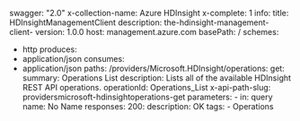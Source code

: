 swagger: "2.0"
x-collection-name: Azure HDInsight
x-complete: 1
info:
  title: HDInsightManagementClient
  description: the-hdinsight-management-client-
  version: 1.0.0
host: management.azure.com
basePath: /
schemes:
- http
produces:
- application/json
consumes:
- application/json
paths:
  /providers/Microsoft.HDInsight/operations:
    get:
      summary: Operations List
      description: Lists all of the available HDInsight REST API operations.
      operationId: Operations_List
      x-api-path-slug: providersmicrosoft-hdinsightoperations-get
      parameters:
      - in: query
        name: No Name
      responses:
        200:
          description: OK
      tags:
      - Operations